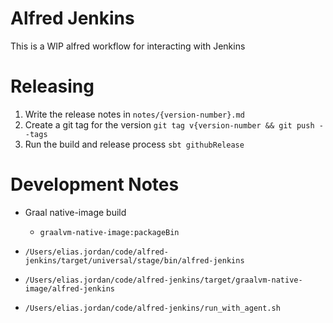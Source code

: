# Alfred Jenkins

This is a WIP alfred workflow for interacting with Jenkins

# Releasing

1. Write the release notes in `notes/{version-number}.md`
2. Create a git tag for the version
   `git tag v{version-number && git push --tags`
3. Run the build and release process
   `sbt githubRelease`

# Development Notes

* Graal native-image build
    * `graalvm-native-image:packageBin`

* `/Users/elias.jordan/code/alfred-jenkins/target/universal/stage/bin/alfred-jenkins`

* `/Users/elias.jordan/code/alfred-jenkins/target/graalvm-native-image/alfred-jenkins`

* `/Users/elias.jordan/code/alfred-jenkins/run_with_agent.sh`
